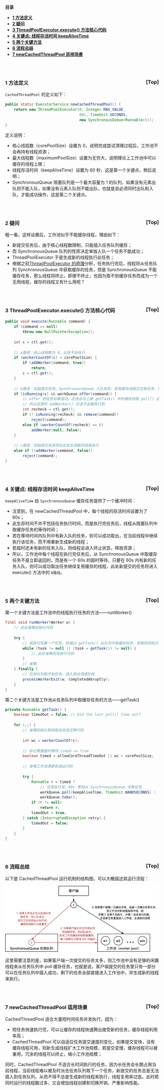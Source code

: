<a name="index">**目录**</a>

- <a href="#ch1">**1 方法定义**</a>
- <a href="#ch2">**2 疑问**</a>
- <a href="#ch3">**3 ThreadPoolExecutor.execute() 方法核心代码**</a>
- <a href="#ch4">**4 关键点: 线程存活时间 keepAliveTime**</a>
- <a href="#ch5">**5 两个关键方法**</a>
- <a href="#ch6">**6 流程总结**</a>
- <a href="#ch7">**7 newCachedThreadPool 适用场景**</a>

<br>
<br>

### <a name="ch1">1 方法定义</a><a style="float:right;text-decoration:none;" href="#index">[Top]</a>

`CachedThreadPool` 的定义如下：

```java
public static ExecutorService newCachedThreadPool() {
    return new ThreadPoolExecutor(0, Integer.MAX_VALUE,
                                  60L, TimeUnit.SECONDS,
                                  new SynchronousQueue<Runnable>());
}
```

定义说明：

- 核心线程数（corePoolSize）设置为 0，说明完成尝试清理过程后，工作池不会再持有线程资源；
- 最大线程数（maximumPoolSize）设置为无穷大，说明理论上工作池中可以缓存的线程上限；
- 线程存活时间（keepAliveTime）设置为 60 秒，这是第一个关键点，稍后说明；
- SynchronousQueue 阻塞队列是一个最大容量为 1 的队列，如果没有元素出队则不能入队，如果没有元素入队则不能出队，也就是说必须同时出队和入队，才能成功操作，这是第二个关键点。

<br>
<br>

### <a name="ch2">2 疑问</a><a style="float:right;text-decoration:none;" href="#index">[Top]</a>

粗一看，这样设置后，工作池似乎不能缓存线程，理由如下：

- 新提交任务后，由于核心线程数限制，只能插入任务队列缓存；
- 而 SynchronousQueue 队列的性质决定单独入队一个任务不能成功；
- ThreadPoolExecutor 于是生成新的线程执行此任务；
- 根据之前[ThreadPoolExecutor 的原理](https://github.com/huanzhiyazi/articles/issues/5)分析，任务执行完后，线程将从任务队列 SynchronousQueue 中获取缓存的任务，但是 SynchronousQueue 不能缓存任务，那么线程将终止，即便不终止，也因为取不到缓存任务而成为一个无用线程，缓存的线程又有什么用呢？

<br>
<br>

### <a name="ch3">3 ThreadPoolExecutor.execute() 方法核心代码</a><a style="float:right;text-decoration:none;" href="#index">[Top]</a>

```java
public void execute(Runnable command) {
    if (command == null)
        throw new NullPointerException();

    int c = ctl.get();

    // a路径：核心线程数为 0，此处不会执行
    if (workerCountOf(c) < corePoolSize) {
        if (addWorker(command, true))
            return;
        c = ctl.get();
    }

    // b路径：初始提交任务，SynchronousQueue 入队失败，若有缓存线程正在取任务，则入队成功
    if (isRunning(c) && workQueue.offer(command)) { 
        // offer 的任务如果成功，应该会马上被 getTask() 中的缓存线程 poll() 走，
        // 所以这里的 addWorker() 应该不会被执行到
        int recheck = ctl.get();
        if (! isRunning(recheck) && remove(command))
            reject(command);
        else if (workerCountOf(recheck) == 0)
            addWorker(null, false);
    }

    // c路径：初始提交任务将在此处生成新的线程执行
    else if (!addWorker(command, false)) 
        reject(command);
}
```

<br>
<br>

### <a name="ch4">4 关键点: 线程存活时间 keepAliveTime</a><a style="float:right;text-decoration:none;" href="#index">[Top]</a>

`keepAliveTime` 给 `SynchronousQueue` 缓存任务提供了一个缓冲时间：

- 注意到，在 newCachedThreadPool 中，每个线程的存活时间设置为了 60s；
- 此生存时间不并不包括任务执行时间，而是执行完任务后，线程从阻塞队列中取缓存任务的等待时间；
- 若在等待时间内队列中有新入队的任务，则可以成功取出，在当前线程中继续执行该任务，而不用重新生成新的线程；
- 若超时还未有新的任务入队，则线程会进入终止状态，释放资源；
- 所以，工作池中每个线程在执行完任务后，从 SynchronousQueue 中取缓存任务不是立即返回的，而是有一个 60s 的超时等待，只要在 60s 内有新的任务入队，则可以成功取出任务继续复用缓存的线程，此处新提交的任务将进入 execute() 方法中的 `b路径`。

<br>
<br>

### <a name="ch5">5 两个关键方法</a><a style="float:right;text-decoration:none;" href="#index">[Top]</a>

第一个关键方法是工作池中的线程执行任务的方法——runWorker()

```java
final void runWorker(Worker w) {
    // 此处省略初始化代码

    try {
        // 若执行完第一个任务，则通过 getTask() 从队列中取缓存任务，若取到则执行，线程被复用
        while (task != null || (task = getTask()) != null) { 
            // 此处省略任务执行代码
        }
        // 省略
    } finally {
        // 任务队列取不到任务，进入尝试清理阶段
        processWorkerExit(w, completedAbruptly); 
    }
}
```

第二个关键方法是工作池从任务队列中取缓存任务的方法——getTask()

```java
private Runnable getTask() {
    boolean timedOut = false; // Did the last poll() time out?

    for (;;) {
        // 省略初始化和线程池状态迁移代码

        int wc = workerCountOf(c);

        // 标记需要超时等待 timed == true
        boolean timed = allowCoreThreadTimeOut || wc > corePoolSize; 

        // 省略工作池满提前退出代码

        try {
            Runnable r = timed ?
                // 任务执行完，60s 等待从 SynchronousQueue 中取任务
                workQueue.poll(keepAliveTime, TimeUnit.NANOSECONDS) : 
                workQueue.take();
            if (r != null)
                return r;
            timedOut = true;
        } catch (InterruptedException retry) {
            timedOut = false;
        }
    }
}
```

<br>
<br>

### <a name="ch6">6 流程总结</a><a style="float:right;text-decoration:none;" href="#index">[Top]</a>

以下是 CachedThreadPool 运行机制的结构图，可以大概描述其运行流程：

![CachedThreadPool structure](images/cached_thread_pool_structure.png "CachedThreadPool structure")

这里需要注意的是，如果客户端一次提交的任务太多，则工作池中没有足够的闲置线程来从任务队列中 poll 缓存任务，也就是说，客户端提交的任务里只有一部分可以在任务队列中插入成功，剩下的任务全部直接进入工作池中，并生成新的线程来执行。

<br>
<br>

### <a name="ch7">7 newCachedThreadPool 适用场景</a><a style="float:right;text-decoration:none;" href="#index">[Top]</a>

CachedThreadPool 适合大量短时间任务并发执行，因为：

- 短任务快速执行完，可以让缓存的线程快速腾出接受新的任务，缓存线程利用率高；
- CachedThreadPool 可以自适应任务提交速度的变化，如果提交变快，没有缓存线程可用，则新生成线程扩大工作池规模，若提交变慢，缓存线程可以被重用，冗余的线程可以终止，缩小工作池规模；

同时，CachedThreadPool 不适合长时间执行的任务，因为长任务会长期占用当前线程，当前线程难以被及时派去任务队列取下一个任务，新提交的任务总是无法插入到任务队列，从而不得不总是生成新的线程来执行，线程复用率过低。此时若同时运行的线程数过多，又会增加线程创建和切换开销，严重影响性能。


























